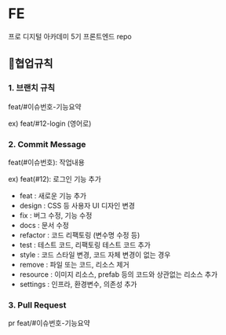 # FE

프로 디지털 아카데미 5기 프론트엔드 repo

## 📍협업규칙

### 1. 브랜치 규칙

feat/#이슈번호-기능요약

ex) feat/#12-login (영어로)

### 2. Commit Message

feat(#이슈번호): 작업내용

ex) feat(#12): 로그인 기능 추가

- feat : 새로운 기능 추가
- design : CSS 등 사용자 UI 디자인 변경
- fix : 버그 수정, 기능 수정
- docs : 문서 수정
- refactor : 코드 리팩토링 (변수명 수정 등)
- test : 테스트 코드, 리팩토링 테스트 코드 추가
- style : 코드 스타일 변경, 코드 자체 변경이 없는 경우
- remove : 파일 또는 코드, 리소스 제거
- resource : 이미지 리소스, prefab 등의 코드와 상관없는 리소스 추가
- settings : 인프라, 환경변수, 의존성 추가

### 3. Pull Request

pr feat/#이슈번호-기능요약
